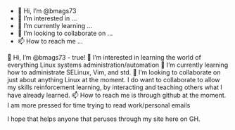 - 👋 Hi, I’m @bmags73
- 👀 I’m interested in ...
- 🌱 I’m currently learning ...
- 💞️ I’m looking to collaborate on ...
- 📫 How to reach me ...

<!---
bmags73/bmags73 is a ✨ special ✨ repository because its `README.md` (this file) appears on your GitHub profile.
You can click the Preview link to take a look at your changes.
--->

👋 Hi, I’m @bmags73 - true!
👀 I’m interested in learning the world of everything Linux systems administration/automation
🌱 I’m currently learning how to administrate SELinux, Vim, and std.
💞️ I’m looking to collaborate on just about anything Linux at the moment.  I do want to collaborate to allow
    my skills reinforcement learning, by interacting and teaching others what I have already learned.
📫 How to reach me is through github at the moment.  I am more pressed for time trying to read work/personal emails

I hope that helps anyone that peruses through my site here on GH.
